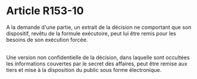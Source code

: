 # Article R153-10

<p>A la demande d'une partie, un extrait de la décision ne comportant que son dispositif, revêtu de la formule exécutoire, peut lui être remis pour les besoins de son exécution forcée.<br/><br/>

Une version non confidentielle de la décision, dans laquelle sont occultées les informations couvertes par le secret des affaires, peut être remise aux tiers et mise à la disposition du public sous forme électronique.</p>
